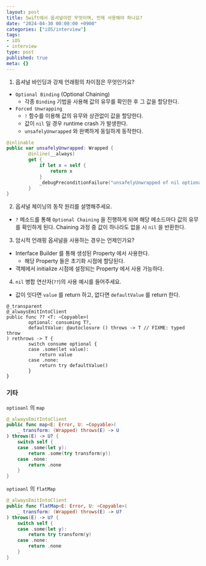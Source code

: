 ```yaml
---
layout: post
title: Swift에서 옵셔널이란 무엇이며, 언제 사용해야 하나요?
date: "2024-04-30 00:00:00 +0900"
categories: ["iOS/interview"]
tags:
- iOS
- interview
type: post
published: true
meta: {}
---
```

1. 옵셔널 바인딩과 강제 언래핑의 차이점은 무엇인가요?
  - `Optional Binding` (Optional Chaining)
      - 각종 `Binding` 기법을 사용해 값의 유무를 확인한 후 그 값을 할당한다.  
  - `Forced Unwrapping`  
      - `!` 함수를 이용해 값의 유무와 상관없이 값을 할당한다.
      - 값이 `nil` 일 경우 runtime crash 가 발생한다.
      - `unsafelyUnwrapped` 와 완벽하게 동일하게 동작한다.
```swift
@inlinable
public var unsafelyUnwrapped: Wrapped {
        @inline(__always)
        get {
            if let x = self {
                return x
            }
            _debugPreconditionFailure("unsafelyUnwrapped of nil optional")
        }
}
```  
2. 옵셔널 체이닝의 동작 원리를 설명해주세요.
  - `?` 메소드를 통해 `Optional Chaining` 을 진행하게 되며 해당 메소드마다 값의 유무를 확인하게 된다. Chaining 과정 중 값이 하나라도 없을 시 `nil` 을 반환한다. 
3. 암시적 언래핑 옵셔널을 사용하는 경우는 언제인가요?
  - Interface Builder 를 통해 생성된 Property 에서 사용한다.
      - 해당 Property 들은 초기화 시점에 할당된다.  
  - 객체에서 initialize 시점에 설정되는 Property 에서 사용 가능하다.
4. `nil` 병합 연산자(`??`)의 사용 예시를 들어주세요.
  - 값이 잇다면 `value` 를 return 하고, 없다면 `defaultValue` 를 return 한다.
```swift. 
@_transparent
@_alwaysEmitIntoClient
public func ?? <T: ~Copyable>(
        optional: consuming T?,
        defaultValue: @autoclosure () throws -> T // FIXME: typed throw
) rethrows -> T {
        switch consume optional {
        case .some(let value):
            return value
        case .none:
            return try defaultValue()
        }
}
```

### 기타
`optioanl` 의 `map`
```swift
@_alwaysEmitIntoClient
public func map<E: Error, U: ~Copyable>(
    _ transform: (Wrapped) throws(E) -> U
) throws(E) -> U? {
    switch self {
    case .some(let y):
        return .some(try transform(y))
    case .none:
        return .none
    }
}
```
`optioanl` 의 `flatMap`
```swift
@_alwaysEmitIntoClient
public func flatMap<E: Error, U: ~Copyable>(
    _ transform: (Wrapped) throws(E) -> U?
) throws(E) -> U? {
    switch self {
    case .some(let y):
        return try transform(y)
    case .none:
        return .none
    }
}
```

